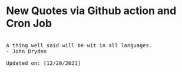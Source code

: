 # New Quotes via Github action and Cron Job

<pre>
<!-- #quote -->
A thing well said will be wit in all languages.
- John Dryden

Updated on: [12/20/2021]
<!-- #quoteEnd -->
</pre>
